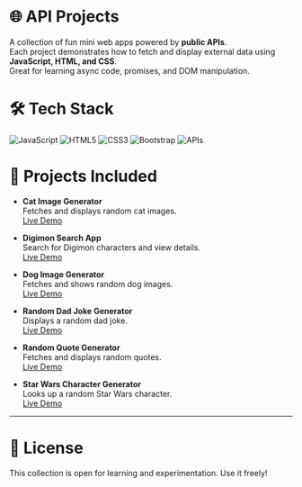 # 🌐 API Projects

A collection of fun mini web apps powered by **public APIs**.  
Each project demonstrates how to fetch and display external data using **JavaScript, HTML, and CSS**.  
Great for learning async code, promises, and DOM manipulation.

# 🛠️ Tech Stack

![JavaScript](https://img.shields.io/badge/-JavaScript-F7DF1E?logo=javascript&logoColor=black&logoWidth=30)
![HTML5](https://img.shields.io/badge/-HTML5-E34F26?logo=html5&logoColor=white&logoWidth=30)
![CSS3](https://img.shields.io/badge/-CSS3-1572B6?logo=css3&logoColor=white&logoWidth=30)
![Bootstrap](https://img.shields.io/badge/Bootstrap-7952B3?style=flat&logo=bootstrap&logoColor=white)
![APIs](https://img.shields.io/badge/-APIs-4DB33D?logo=cloud&logoColor=white&logoWidth=30)


# 🚀 Projects Included

- **Cat Image Generator**  
  Fetches and displays random cat images.  
  [Live Demo](https://codepen.io/Work-Reinis/pen/empvNea)

- **Digimon Search App**  
  Search for Digimon characters and view details.  
  [Live Demo](https://codepen.io/Work-Reinis/pen/qEOrdKZ)

- **Dog Image Generator**  
  Fetches and shows random dog images.  
  [Live Demo](https://codepen.io/Work-Reinis/pen/dPYvojO)

- **Random Dad Joke Generator**  
  Displays a random dad joke.  
  [Live Demo](https://codepen.io/Work-Reinis/pen/WbQpvKg)

- **Random Quote Generator**  
  Fetches and displays random quotes.  
  [Live Demo](https://codepen.io/Work-Reinis/pen/azvJOav)

- **Star Wars Character Generator**  
  Looks up a random Star Wars character.  
  [Live Demo](https://codepen.io/Work-Reinis/pen/MYapwxN)


---

# 📜 License

This collection is open for learning and experimentation. Use it freely!
